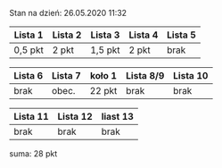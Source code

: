 Stan na dzień: 26.05.2020 11:32

| Lista 1 | Lista 2 | Lista 3 | Lista 4 | Lista 5 |
|---|---|---|---|---|
| 0,5 pkt | 2 pkt | 1,5 pkt | 2 pkt | brak |

| Lista 6 | Lista 7 | koło 1 | Lista 8/9 | Lista 10 |
|---|---|---|---|---|
| brak | obec. | 22 pkt | brak | brak |

| Lista 11|Lista 12| liast 13|
|---|---|---|
| brak | brak | brak |

suma: 28 pkt
